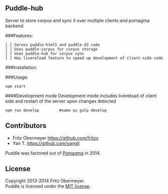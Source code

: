 ## Puddle-hub

Server to store corpus and sync it over multiple clients and pomagma backend. 


###Features:    

    [ ] Serves puddle-html5 and puddle-d3 code
    [ ] Uses puddle-corpus for corpus storage 
    [ ] Uses puddle-hub for corpus sync
    [ ] Has livereload feature to speed up development of client-side code
    
    
###Installation:
    
    
###Usage:    
                                        
    npm start
    
####Development mode
Development mode includes livereload of client side and restart of the server upon changes detected
    
    npm run develop         #same as gulp develop
    
    
## Contributors

- Fritz Obermeyer <https://github.com/fritzo>
- Yan T. <https://github.com/yangit>

Puddle was factored out of [Pomagma](https://github.com/fritzo/pomagma) in 2014.

## License

Copyright 2013-2014 Fritz Obermeyer.<br/>
Puddle is licensed under the [MIT license](/LICENSE).